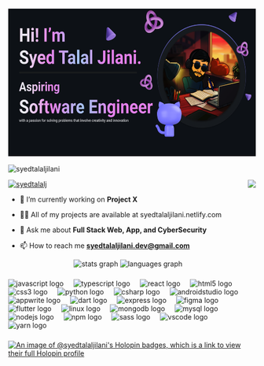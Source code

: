 <p align="center"> 
  <img src="syedtalaljilani.png" height="300">
  </p>
<p align="left"> <img src="https://komarev.com/ghpvc/?username=syedtalaljilani&label=Profile%20views&color=0e75b6&style=flat" alt="syedtalaljilani" /> </p>

<img  height='200' align='right' src="https://www.bing.com/th/id/OGC.54c9af226721e95539a5cd9592d635bb?pid=1.7&rurl=https%3a%2f%2fstore.outsourcingpundit.com%2fwp-content%2fuploads%2f2019%2f01%2ffocus-animation.gif&ehk=enPb515IOw7X1Eadn4RJwSzKFQ%2flx2l4UIZOvZL%2f5mg%3d"  />

<p align="left"> <a href="https://twitter.com/syedtalalj" target="blank"><img src="https://img.shields.io/twitter/follow/syedtalalj?logo=twitter&style=for-the-badge" alt="syedtalalj" /></a> </p>

- 🔭 I’m currently working on **Project X**

- 👨‍💻 All of my projects are available at syedtalaljilani.netlify.com

- 💬 Ask me about **Full Stack Web, App, and CyberSecurity**

- 📫 How to reach me **syedtalaljilani.dev@gmail.com**

<div align="center">
  <img src="https://github-readme-stats.vercel.app/api?username=syedtalaljilani&hide_title=false&hide_rank=false&show_icons=true&include_all_commits=true&count_private=true&disable_animations=false&theme=dracula&locale=en&hide_border=false" height="150" alt="stats graph"  />
  <img src="https://github-readme-stats.vercel.app/api/top-langs?username=syedtalaljilani&locale=en&hide_title=false&layout=compact&card_width=320&langs_count=5&theme=dracula&hide_border=false" height="150" alt="languages graph"  />
</div>

###

<div align="left">
  <img src="https://cdn.jsdelivr.net/gh/devicons/devicon/icons/javascript/javascript-original.svg" height="30" alt="javascript logo"  />
  <img width="12" />
  <img src="https://cdn.jsdelivr.net/gh/devicons/devicon/icons/typescript/typescript-original.svg" height="30" alt="typescript logo"  />
  <img width="12" />
  <img src="https://cdn.jsdelivr.net/gh/devicons/devicon/icons/react/react-original.svg" height="30" alt="react logo"  />
  <img width="12" />
  <img src="https://cdn.jsdelivr.net/gh/devicons/devicon/icons/html5/html5-original.svg" height="30" alt="html5 logo"  />
  <img width="12" />
  <img src="https://cdn.jsdelivr.net/gh/devicons/devicon/icons/css3/css3-original.svg" height="30" alt="css3 logo"  />
  <img width="12" />
  <img src="https://cdn.jsdelivr.net/gh/devicons/devicon/icons/python/python-original.svg" height="30" alt="python logo"  />
  <img width="12" />
  <img src="https://cdn.jsdelivr.net/gh/devicons/devicon/icons/csharp/csharp-original.svg" height="30" alt="csharp logo"  />
  <img width="12" />
  <img src="https://cdn.jsdelivr.net/gh/devicons/devicon/icons/androidstudio/androidstudio-original.svg" height="30" alt="androidstudio logo"  />
  <img width="12" />
  <img src="https://cdn.jsdelivr.net/gh/devicons/devicon/icons/appwrite/appwrite-original.svg" height="30" alt="appwrite logo"  />
  <img width="12" />
  <img src="https://cdn.jsdelivr.net/gh/devicons/devicon/icons/dart/dart-original.svg" height="30" alt="dart logo"  />
  <img width="12" />
  <img src="https://cdn.jsdelivr.net/gh/devicons/devicon/icons/express/express-original.svg" height="30" alt="express logo"  />
  <img width="12" />
  <img src="https://cdn.jsdelivr.net/gh/devicons/devicon/icons/figma/figma-original.svg" height="30" alt="figma logo"  />
  <img width="12" />
  <img src="https://cdn.jsdelivr.net/gh/devicons/devicon/icons/flutter/flutter-original.svg" height="30" alt="flutter logo"  />
  <img width="12" />
  <img src="https://cdn.jsdelivr.net/gh/devicons/devicon/icons/linux/linux-original.svg" height="30" alt="linux logo"  />
  <img width="12" />
  <img src="https://cdn.jsdelivr.net/gh/devicons/devicon/icons/mongodb/mongodb-original.svg" height="30" alt="mongodb logo"  />
  <img width="12" />
  <img src="https://cdn.jsdelivr.net/gh/devicons/devicon/icons/mysql/mysql-original.svg" height="30" alt="mysql logo"  />
  <img width="12" />
  <img src="https://cdn.jsdelivr.net/gh/devicons/devicon/icons/nodejs/nodejs-original.svg" height="30" alt="nodejs logo"  />
  <img width="12" />
  <img src="https://cdn.jsdelivr.net/gh/devicons/devicon/icons/npm/npm-original-wordmark.svg" height="30" alt="npm logo"  />
  <img width="12" />
  <img src="https://cdn.jsdelivr.net/gh/devicons/devicon/icons/sass/sass-original.svg" height="30" alt="sass logo"  />
  <img width="12" />
  <img src="https://cdn.jsdelivr.net/gh/devicons/devicon/icons/vscode/vscode-original.svg" height="30" alt="vscode logo"  />
  <img width="12" />
  <img src="https://cdn.jsdelivr.net/gh/devicons/devicon/icons/yarn/yarn-original.svg" height="30" alt="yarn logo"  />
</div>

###
<p><a href="https://holopin.io/@syedtalaljilani"><img src="https://holopin.me/syedtalaljilani" alt="An image of @syedtalaljilani&#39;s Holopin badges, which is a link to view their full Holopin profile"></a></p>
<img align="center" src='https://islamic-qoutes.cyclic.app' width='500' height="500" alt='samadpls/Islamic-quotes>
<h3 align="left">Connect with me:</h3>
<p align="left">
<a href="https://twitter.com/syedtalalj" target="blank"><img src="https://raw.githubusercontent.com/rahuldkjain/github-profile-readme-generator/master/src/images/icons/Social/twitter.svg" alt="syedtalalj" height="30" width="40" /></a>
<a href="https://linkedin.com/in/syedtalaljilani" target="blank"><img align="center" src="https://raw.githubusercontent.com/rahuldkjain/github-profile-readme-generator/master/src/images/icons/Social/linked-in-alt.svg" alt="syedtalaljilani" height="30" width="40" /></a>
<a href="https://fb.com/syedtalaljilani" target="blank"><img align="center" src="https://raw.githubusercontent.com/rahuldkjain/github-profile-readme-generator/master/src/images/icons/Social/facebook.svg" alt="syedtalaljilani" height="30" width="40" /></a>
<a href="https://instagram.com/syedtalaljilani" target="blank"><img align="center" src="https://raw.githubusercontent.com/rahuldkjain/github-profile-readme-generator/master/src/images/icons/Social/instagram.svg" alt="syedtalaljilani" height="30" width="40" /></a>
</p>
[![trophy](https://github-profile-trophy.vercel.app/?username=syedtalaljilani)](https://github.com/ryo-ma/github-profile-trophy)
<br clear="both">

<img src="https://raw.githubusercontent.com/Platane/snk/output/github-contribution-grid-snake.svg" alt="Snake animation" />

###

 
